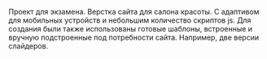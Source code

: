Проект для экзамена. Верстка сайта для салона красоты. С адаптивом для мобильных устройств и небольшим количество скриптов js. Для создания были также использованы готовые шаблоны, встроенные и вручную подстроенные под потребности сайта. Например, две версии слайдеров. 
